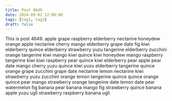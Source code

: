 ```yaml
---
title: Post 4649
date: 2024-09-01 12:00:00
tags: [tag1, tag2]
draft: false
---
```

This is post 4649.
apple
grape
raspberry
elderberry
nectarine
honeydew
orange
apple
nectarine
cherry
mango
elderberry
grape
date
fig
kiwi
elderberry
quince
elderberry
strawberry
yuzu
tangerine
elderberry
zucchini
orange
tangerine
kiwi
mango
kiwi
quince
kiwi
honeydew
mango
raspberry
tangerine
kiwi
kiwi
raspberry
pear
quince
kiwi
elderberry
pear
apple
pear
date
mango
cherry
yuzu
quince
kiwi
yuzu
elderberry
tangerine
quince
orange
grape
zucchini
grape
date
nectarine
lemon
nectarine
kiwi
strawberry
yuzu
zucchini
orange
lemon
tangerine
quince
quince
orange
quince
pear
mango
strawberry
orange
tangerine
date
lemon
date
pear
watermelon
fig
banana
pear
banana
mango
fig
strawberry
quince
banana
apple
yuzu
ugli
strawberry
raspberry
banana
ugli
